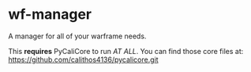 # wf-manager
 A manager for all of your warframe needs.

 This **requires** PyCaliCore to run *AT ALL*. You can find those core files at: https://github.com/calithos4136/pycalicore.git